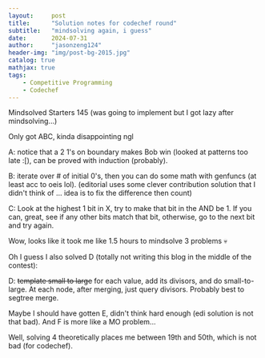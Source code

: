 ```yaml
---
layout:     post
title:      "Solution notes for codechef round"
subtitle:   "mindsolving again, i guess"
date:       2024-07-31
author:     "jasonzeng124"
header-img: "img/post-bg-2015.jpg"
catalog: true
mathjax: true
tags:
    - Competitive Programming
    - Codechef
---
```


Mindsolved Starters 145 (was going to implement but I got lazy after mindsolving...)

Only got ABC, kinda disappointing ngl

A: notice that a 2 1's on boundary makes Bob win (looked at patterns too late :[), can be proved with induction (probably).

B: iterate over # of initial 0's, then you can do some math with genfuncs (at least acc to oeis lol).
(editorial uses some clever contribution solution that I didn't think of ... idea is to fix the difference then count)

C: Look at the highest 1 bit in X, try to make that bit in the AND be 1. If you can, great, see if any other bits match that bit, otherwise, go to the next bit and try again.

Wow, looks like it took me like 1.5 hours to mindsolve 3 problems :skull:

Oh I guess I also solved D (totally not writing this blog in the middle of the contest):

D: ~~template small to large~~ for each value, add its divisors, and do small-to-large. At each node, after merging, just query divisors. Probably best to segtree merge.

Maybe I should have gotten E, didn't think hard enough (edi solution is not that bad). And F is more like a MO problem...

Well, solving 4 theoretically places me between 19th and 50th, which is not bad (for codechef).

